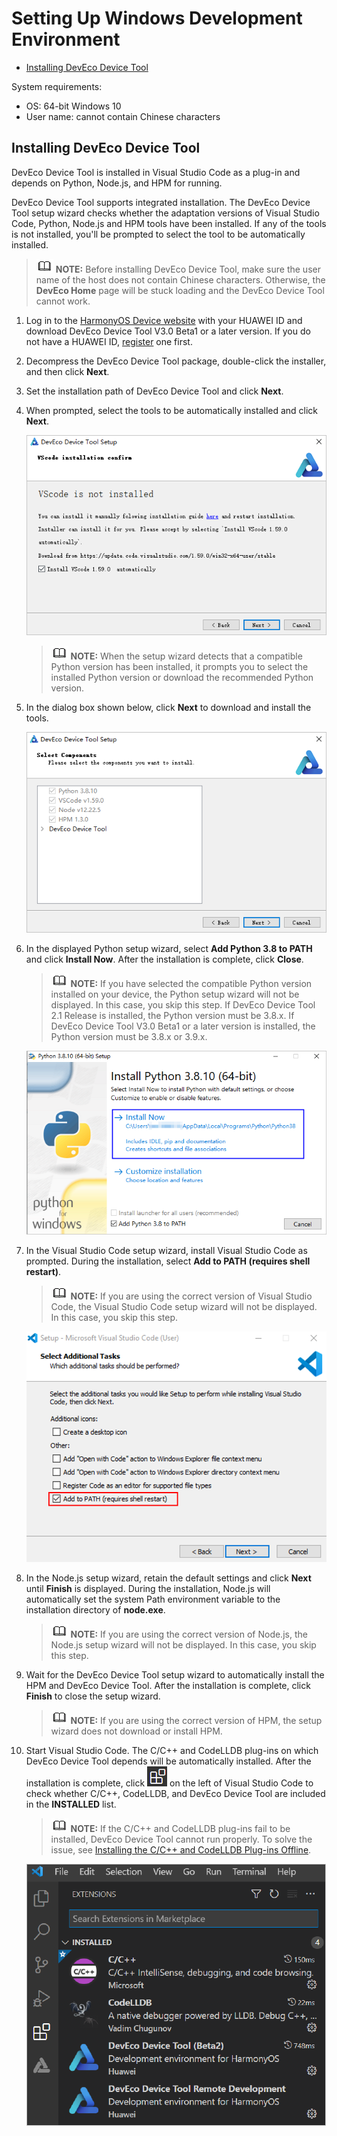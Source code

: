 # Setting Up Windows Development Environment<a name="EN-US_TOPIC_0000001216018805"></a>

-   [Installing DevEco Device Tool](#en-us_topic_0000001058091994_section10761564496)

System requirements:

-   OS: 64-bit Windows 10
-   User name: cannot contain Chinese characters

## Installing DevEco Device Tool<a name="en-us_topic_0000001058091994_section10761564496"></a>

DevEco Device Tool is installed in Visual Studio Code as a plug-in and depends on Python, Node.js, and HPM for running.

DevEco Device Tool supports integrated installation. The DevEco Device Tool setup wizard checks whether the adaptation versions of Visual Studio Code, Python, Node.js and HPM tools have been installed. If any of the tools is not installed, you'll be prompted to select the tool to be automatically installed.

>![](../public_sys-resources/icon-note.gif) **NOTE:** 
>Before installing DevEco Device Tool, make sure the user name of the host does not contain Chinese characters. Otherwise, the  **DevEco Home**  page will be stuck loading and the DevEco Device Tool cannot work.

1.  Log in to the  [HarmonyOS Device website](https://device.harmonyos.com/cn/ide#download_beta)  with your HUAWEI ID and download DevEco Device Tool V3.0 Beta1 or a later version. If you do not have a HUAWEI ID,  [register](https://developer.huawei.com/consumer/en/doc/start/registration-and-verification-0000001053628148)  one first.
2.  Decompress the DevEco Device Tool package, double-click the installer, and then click  **Next**.
3.  Set the installation path of DevEco Device Tool and click  **Next**.
4.  When prompted, select the tools to be automatically installed and click  **Next**.

    ![](figures/snap28.png)

    >![](../public_sys-resources/icon-note.gif) **NOTE:** 
    >When the setup wizard detects that a compatible Python version has been installed, it prompts you to select the installed Python version or download the recommended Python version.

5.  In the dialog box shown below, click  **Next**  to download and install the tools.

    ![](figures/snap8.png)

6.  In the displayed Python setup wizard, select  **Add Python 3.8 to PATH**  and click  **Install Now**. After the installation is complete, click  **Close**.

    >![](../public_sys-resources/icon-note.gif) **NOTE:** 
    >If you have selected the compatible Python version installed on your device, the Python setup wizard will not be displayed. In this case, you skip this step.
    >If DevEco Device Tool 2.1 Release is installed, the Python version must be 3.8.x. If DevEco Device Tool V3.0 Beta1 or a later version is installed, the Python version must be 3.8.x or 3.9.x.

    ![](figures/snap34.png)

7.  In the Visual Studio Code setup wizard, install Visual Studio Code as prompted. During the installation, select  **Add to PATH \(requires shell restart\)**.

    >![](../public_sys-resources/icon-note.gif) **NOTE:** 
    >If you are using the correct version of Visual Studio Code, the Visual Studio Code setup wizard will not be displayed. In this case, you skip this step.

    ![](figures/snap33.png)

8.  In the Node.js setup wizard, retain the default settings and click  **Next**  until  **Finish**  is displayed. During the installation, Node.js will automatically set the system Path environment variable to the installation directory of  **node.exe**.

    >![](../public_sys-resources/icon-note.gif) **NOTE:** 
    >If you are using the correct version of Node.js, the Node.js setup wizard will not be displayed. In this case, you skip this step.

9.  Wait for the DevEco Device Tool setup wizard to automatically install the HPM and DevEco Device Tool. After the installation is complete, click  **Finish**  to close the setup wizard.

    >![](../public_sys-resources/icon-note.gif) **NOTE:** 
    >If you are using the correct version of HPM, the setup wizard does not download or install HPM.

10. Start Visual Studio Code. The C/C++ and CodeLLDB plug-ins on which DevEco Device Tool depends will be automatically installed. After the installation is complete, click  ![](figures/button.png)  on the left of Visual Studio Code to check whether C/C++, CodeLLDB, and DevEco Device Tool are included in the  **INSTALLED**  list.

    >![](../public_sys-resources/icon-note.gif) **NOTE:** 
    >If the C/C++ and CodeLLDB plug-ins fail to be installed, DevEco Device Tool cannot run properly. To solve the issue, see  [Installing the C/C++ and CodeLLDB Plug-ins Offline](https://device.harmonyos.com/en/docs/ide/user-guides/offline_plugin_install-0000001074376846).

    ![](figures/deveco-device-tool-install-sucessful.png)


